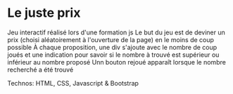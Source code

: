 # Le juste prix
Jeu interactif réalisé lors d'une formation js
Le but du jeu est de deviner un prix (choisi aléatoirement à l'ouverture de la page) en le moins de coup possible
À chaque proposition, une div s'ajoute avec le nombre de coup joués et une indication pour savoir si le nombre à trouvé est supérieur ou inférieur au nombre proposé
Unn bouton rejoué apparaît lorsque le nombre recherché a été trouvé

Technos: HTML, CSS, Javascript & Bootstrap
